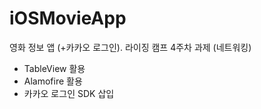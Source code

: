 # iOSMovieApp
영화 정보 앱 (+카카오 로그인). 라이징 캠프 4주차 과제 (네트워킹)
- TableView 활용
- Alamofire 활용
- 카카오 로그인 SDK 삽입
